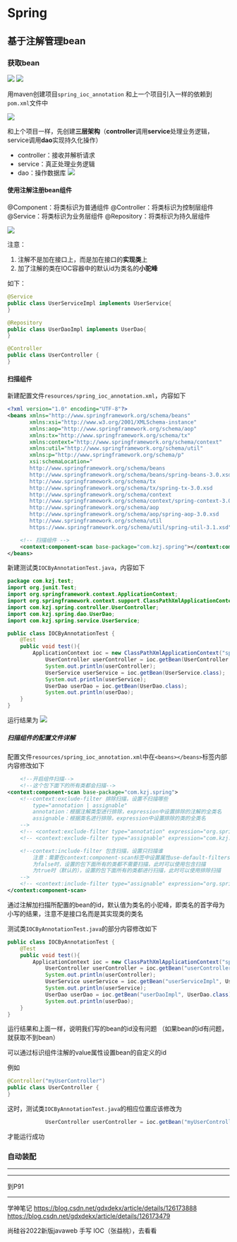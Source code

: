 # Spring

## 基于注解管理bean

### 获取bean

![](resources/2023-03-04-23-05-48.png)
![](resources/2023-03-04-23-07-07.png)

用maven创建项目```spring_ioc_annotation```
和上一个项目引入一样的依赖到```pom.xml```文件中

![](resources/2023-03-04-23-33-57.png)

和上个项目一样，先创建**三层架构**（**controller**调用**service**处理业务逻辑，service调用**dao**实现持久化操作）
- controller：接收并解析请求
- service：真正处理业务逻辑
- dao：操作数据库
![](resources/2023-02-26-18-56-38.png)

#### 使用注解注册bean组件

@Component：将类标识为普通组件
@Controller：将类标识为控制层组件
@Service：将类标识为业务层组件
@Repository：将类标识为持久层组件

![](resources/2023-03-04-23-34-20.png)

注意：
1. 注解不是加在接口上，而是加在接口的**实现类**上
2. 加了注解的类在IOC容器中的默认id为类名的**小驼峰**

如下：
```java
@Service
public class UserServiceImpl implements UserService{
}
```

```java
@Repository
public class UserDaoImpl implements UserDao{
}
```

```java
@Controller
public class UserController {
}
```

#### 扫描组件

新建配置文件```resources/spring_ioc_annotation.xml```，内容如下
```xml
<?xml version="1.0" encoding="UTF-8"?>
<beans xmlns="http://www.springframework.org/schema/beans"
       xmlns:xsi="http://www.w3.org/2001/XMLSchema-instance"
       xmlns:aop="http://www.springframework.org/schema/aop"
       xmlns:tx="http://www.springframework.org/schema/tx"
       xmlns:context="http://www.springframework.org/schema/context"
       xmlns:util="http://www.springframework.org/schema/util"
       xmlns:p="http://www.springframework.org/schema/p"
       xsi:schemaLocation="
       http://www.springframework.org/schema/beans
       http://www.springframework.org/schema/beans/spring-beans-3.0.xsd
       http://www.springframework.org/schema/tx
       http://www.springframework.org/schema/tx/spring-tx-3.0.xsd
       http://www.springframework.org/schema/context
       http://www.springframework.org/schema/context/spring-context-3.0.xsd
       http://www.springframework.org/schema/aop
       http://www.springframework.org/schema/aop/spring-aop-3.0.xsd
       http://www.springframework.org/schema/util 
       https://www.springframework.org/schema/util/spring-util-3.1.xsd">

    <!-- 扫描组件 -->
    <context:component-scan base-package="com.kzj.spring"></context:component-scan>
</beans>
```

新建测试类```IOCByAnnotationTest.java```，内容如下
```java
package com.kzj.test;
import org.junit.Test;
import org.springframework.context.ApplicationContext;
import org.springframework.context.support.ClassPathXmlApplicationContext;
import com.kzj.spring.controller.UserController;
import com.kzj.spring.dao.UserDao;
import com.kzj.spring.service.UserService;

public class IOCByAnnotationTest {
    @Test
    public void test(){
        ApplicationContext ioc = new ClassPathXmlApplicationContext("spring_ioc_annotation.xml");
            UserController userController = ioc.getBean(UserController.class);
            System.out.println(userController);
            UserService userService = ioc.getBean(UserService.class);
            System.out.println(userService);
            UserDao userDao = ioc.getBean(UserDao.class);
            System.out.println(userDao);
    }
}
```
运行结果为
![](resources/2023-03-05-00-01-30.png)

##### 扫描组件的配置文件详解


配置文件```resources/spring_ioc_annotation.xml```中在```<beans></beans>```标签内部内容修改如下
```xml
    <!--开启组件扫描-->
    <!--这个包下面下的所有类都会扫描-->
<context:component-scan base-package="com.kzj.spring">
    <!--context:exclude-filter 排除扫描，设置不扫描哪些
        type="annotation | assignable"
        annotation：根据注解类型进行排除，expression中设置排除的注解的全类名
        assignable：根据类名进行排除，expression中设置排除的类的全类名
    -->
    <!-- <context:exclude-filter type="annotation" expression="org.springframework.stereotype.Controller"/> -->
    <!-- <context:exclude-filter type="assignable" expression="com.kzj.spring.controller.UserController"/> -->

    <!--context:include-filter 包含扫描，设置只扫描谁
        注意：需要在context:component-scan标签中设置属性use-default-filters="false",
        为false时，设置的包下面所有的类都不需要扫描，此时可以使用包含扫描
        为true时（默认的），设置的包下面所有的类都进行扫描，此时可以使用排除扫描
    -->
    <!-- <context:include-filter type="assignable" expression="org.springframework.stereotype.Service"/> -->
</context:component-scan>
```

通过注解加扫描所配置的bean的id，默认值为类名的小驼峰，即类名的首字母为小写的结果，注意不是接口名而是其实现类的类名

测试类```IOCByAnnotationTest.java```的部分内容修改如下
```java
public class IOCByAnnotationTest {
    @Test
    public void test(){
        ApplicationContext ioc = new ClassPathXmlApplicationContext("spring_ioc_annotation.xml");
            UserController userController = ioc.getBean("userController", UserController.class);
            System.out.println(userController);
            UserService userService = ioc.getBean("userServiceImpl", UserService.class);
            System.out.println(userService);
            UserDao userDao = ioc.getBean("userDaoImpl", UserDao.class);
            System.out.println(userDao);
    }
}
```
运行结果和上面一样，说明我们写的bean的id没有问题
（如果bean的id有问题，就获取不到bean）

可以通过标识组件注解的value属性设置bean的自定义的id

例如
```java
@Controller("myUserController")
public class UserController {
}
```

这时，测试类```IOCByAnnotationTest.java```的相应位置应该修改为
```java
            UserController userController = ioc.getBean("myUserController", UserController.class);
```
才能运行成功

### 自动装配















---

---
到P91

---

学神笔记
https://blog.csdn.net/gdxdekx/article/details/126173888
https://blog.csdn.net/gdxdekx/article/details/126173479

尚硅谷2022新版javaweb 手写 IOC（张益桃），去看看